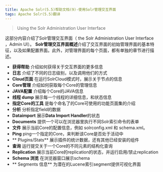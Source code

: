 ```yaml
---
title: Apache Solr(5.5)帮助文档(9)-使用Solr管理交互界面
tags: Apache Solr(5.5)翻译
---
```


>Using the Solr Administration User Interface

这部分内容介绍了Solr管理交互界面（ the Solr Administration User Interface ，Admin UI）。
**Solr管理交互界面概述**介绍了交互界面的初始管理界面的基本特征，以及如果配置界面。此外，对管理界面的每个页面，都有单独的章节进行描述。
- **获得帮助** 介绍如何获得关于交互界面的更多信息
- **日志** 介绍了不同的日志级别，以及调用他们的方式
- **Cloud页面** 在运行SolrCloud模式时，展示关于节点的信息
- **Core管理**  介绍如何获取每个Core的管理信息
- **JAVA配置** 介绍每个Core的JAVA信息
- **线程 dump** 展示每一个线程的详细信息，和状态信息
-  **指定Core的工具** 是每个命名了的Core可使用的功能页面集的介绍
  -  **分析** 分析指定field的数据
  - **Dataimport** 展示**Data Import Handler**的状态
  - **Documents** 提供一个可以在浏览器里执行不同Solr索引命令的表单
  - **文件** 展示当前Core的配置信息，例如 solrconfig.xml 和 schema.xml。
  - **Ping** ping一个指定的Core，来判断该Core是否处于活动中
  - ** Plugins/Stats** 展示插件的统计数据，还有其他已经安装的组件
  - **查询**  运行提交关于一个Core的不同元素的结构化查询
  - **Replication** 展示当前Core的replication的状态，并运行启用/禁止replication
  - **Schema 浏览** 在浏览器窗口展示schema
  - ** Segments 信息** 为潜在的Lucene索引segment提供可视化界面
